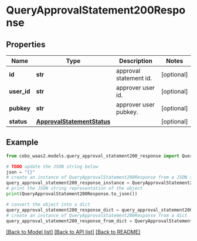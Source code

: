 # QueryApprovalStatement200Response


## Properties

Name | Type | Description | Notes
------------ | ------------- | ------------- | -------------
**id** | **str** | approval statement id. | [optional] 
**user_id** | **str** | approver user id. | [optional] 
**pubkey** | **str** | approver user pubkey. | [optional] 
**status** | [**ApprovalStatementStatus**](ApprovalStatementStatus.md) |  | [optional] 

## Example

```python
from cobo_waas2.models.query_approval_statement200_response import QueryApprovalStatement200Response

# TODO update the JSON string below
json = "{}"
# create an instance of QueryApprovalStatement200Response from a JSON string
query_approval_statement200_response_instance = QueryApprovalStatement200Response.from_json(json)
# print the JSON string representation of the object
print(QueryApprovalStatement200Response.to_json())

# convert the object into a dict
query_approval_statement200_response_dict = query_approval_statement200_response_instance.to_dict()
# create an instance of QueryApprovalStatement200Response from a dict
query_approval_statement200_response_from_dict = QueryApprovalStatement200Response.from_dict(query_approval_statement200_response_dict)
```
[[Back to Model list]](../README.md#documentation-for-models) [[Back to API list]](../README.md#documentation-for-api-endpoints) [[Back to README]](../README.md)


